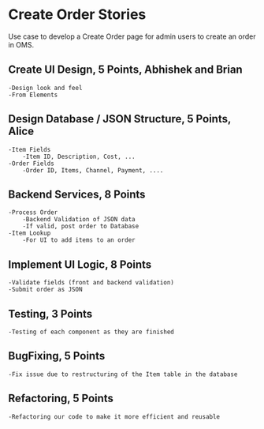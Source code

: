 # Create Order Stories

Use case to develop a Create Order page for admin users to create an order in OMS.

## Create UI Design, 5 Points, Abhishek and Brian

    -Design look and feel
    -From Elements

## Design Database / JSON Structure, 5 Points, Alice

    -Item Fields
    	-Item ID, Description, Cost, ...
    -Order Fields
    	-Order ID, Items, Channel, Payment, ....

## Backend Services, 8 Points

    -Process Order
    	-Backend Validation of JSON data
    	-If valid, post order to Database
    -Item Lookup
    	-For UI to add items to an order

## Implement UI Logic, 8 Points

    -Validate fields (front and backend validation)
    -Submit order as JSON

## Testing, 3 Points

    -Testing of each component as they are finished

## BugFixing, 5 Points

    -Fix issue due to restructuring of the Item table in the database

## Refactoring, 5 Points
	-Refactoring our code to make it more efficient and reusable